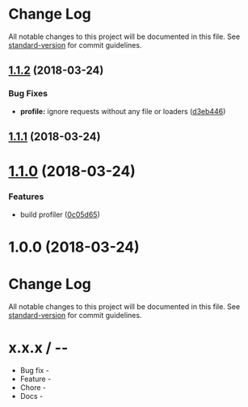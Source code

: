 # Change Log

All notable changes to this project will be documented in this file. See [standard-version](https://github.com/conventional-changelog/standard-version) for commit guidelines.

<a name="1.1.2"></a>
## [1.1.2](https://github.com/nuxt/webpackbar/compare/v1.1.1...v1.1.2) (2018-03-24)


### Bug Fixes

* **profile:** ignore requests without any file or loaders ([d3eb446](https://github.com/nuxt/webpackbar/commit/d3eb446))



<a name="1.1.1"></a>
## [1.1.1](https://github.com/nuxt/webpackbar/compare/v1.1.0...v1.1.1) (2018-03-24)



<a name="1.1.0"></a>
# [1.1.0](https://github.com/nuxt/webpackbar/compare/v1.0.0...v1.1.0) (2018-03-24)


### Features

* build profiler ([0c05d65](https://github.com/nuxt/webpackbar/commit/0c05d65))



<a name="1.0.0"></a>
# 1.0.0 (2018-03-24)



# Change Log

All notable changes to this project will be documented in this file. See [standard-version](https://github.com/conventional-changelog/standard-version) for commit guidelines.

x.x.x / <year>-<month>-<day>
==================

  * Bug fix -
  * Feature -
  * Chore -
  * Docs -
